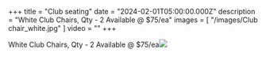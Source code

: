 +++
title = "Club seating"
date = "2024-02-01T05:00:00.000Z"
description = "White Club Chairs, Qty - 2 Available @ $75/ea"
images = [ "/images/Club chair_white.jpg" ]
video = ""
+++


White Club Chairs, Qty - 2 Available @ $75/ea![](</images/white lounge seating qty 2.jpg>)
